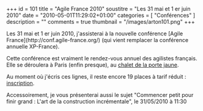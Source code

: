 +++
id = 101
title = "Agile France 2010"
soustitre = "Les 31 mai et 1 er juin 2010"
date = "2010-05-01T11:29:02+01:00"
categories = [ "Conférences" ]
description = ""
comments = true
thumbnail = "/images/arton101.png"
+++

<div class="chapo"></div>
Les 31 mai et 1 er juin 2010, j'assisterai à la nouvelle conférence [Agile France](http://conf.agile-france.org/) (qui vient remplacer la conférence annuelle XP-France).

Cette conférence est vraiment le rendez-vous annuel des agilistes français. Elle se déroulera à Paris (enfin presque), au [chalet de la porte jaune](http://conf.agile-france.org/site/).

Au moment où j'écris ces lignes, il reste encore 19 places à tarif réduit : [inscription](http://conf.agile-france.org/registration/).

Accessoirement, je vous présenterai aussi le sujet "Commencer petit pour finir grand : L'art de la construction incrémentale", le 31/05/2010 à 11:30